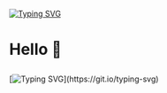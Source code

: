 [![Typing SVG](https://readme-typing-svg.demolab.com?font=Fira+Code&pause=1000&color=F7E615&random=false&width=435&lines=App+Academy+Student;Purdue+University+Global+Student)](https://git.io/typing-svg)

  <h1>
    <p>Hello 👋</p>
  </h1>


[![Typing SVG](https://readme-typing-svg.demolab.com?font=Fira+Code&duration=3000&pause=1000&random=false&width=435&lines=I+am+currently+learning+software+development+online+at+App+Academy+as+well+as+Purdue+University+Global.;I+am+interested+in+developing+coding+skills+and+building+software+related+to+database+infrastructure+with+languages+like+JavaScript+or+Python.;I+am+working+on+personal+projects+and+am+excited+to+start+reviewing+open+source+code.)](https://git.io/typing-svg)

<!---
360devin360/360devin360 is a ✨ special ✨ repository because its `README.md` (this file) appears on your GitHub profile.
You can click the Preview link to take a look at your changes.
--->
